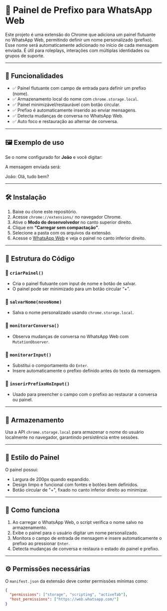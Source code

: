 # 🧩 Painel de Prefixo para WhatsApp Web

Este projeto é uma extensão do Chrome que adiciona um painel flutuante no WhatsApp Web, permitindo definir um nome personalizado (prefixo). Esse nome será automaticamente adicionado no início de cada mensagem enviada. É útil para roleplays, interações com múltiplas identidades ou grupos de suporte.

---

## 📌 Funcionalidades

- ✅ Painel flutuante com campo de entrada para definir um prefixo (nome).
- ✅ Armazenamento local do nome com `chrome.storage.local`.
- ✅ Painel minimizável/restaurável com botão circular.
- ✅ Prefixo é automaticamente inserido ao enviar mensagens.
- ✅ Detecta mudanças de conversa no WhatsApp Web.
- ✅ Auto foco e restauração ao alternar de conversa.

---

## 🖼️ Exemplo de uso

Se o nome configurado for **João** e você digitar:


A mensagem enviada será:

João: Olá, tudo bem?

---

## 🛠️ Instalação

1. Baixe ou clone este repositório.
2. Acesse `chrome://extensions/` no navegador Chrome.
3. Ative o **Modo do desenvolvedor** no canto superior direito.
4. Clique em **"Carregar sem compactação"**.
5. Selecione a pasta com os arquivos da extensão.
6. Acesse o [WhatsApp Web](https://web.whatsapp.com) e veja o painel no canto inferior direito.

---

## 📁 Estrutura do Código

### 🔹 `criarPainel()`

- Cria o painel flutuante com input de nome e botão de salvar.
- O painel pode ser minimizado para um botão circular “+”.

### 🔹 `salvarNome(novoNome)`

- Salva o nome personalizado usando `chrome.storage.local`.

### 🔹 `monitorarConversa()`

- Observa mudanças de conversa no WhatsApp Web com `MutationObserver`.

### 🔹 `monitorarInput()`

- Substitui o comportamento do `Enter`.
- Insere automaticamente o prefixo definido antes do texto da mensagem.

### 🔹 `inserirPrefixoNoInput()`

- Usado para preencher o campo com o prefixo ao restaurar a conversa ou painel.

---

## 💾 Armazenamento

Usa a API `chrome.storage.local` para armazenar o nome do usuário localmente no navegador, garantindo persistência entre sessões.

---

## 🎨 Estilo do Painel

O painel possui:

- Largura de 200px quando expandido.
- Design limpo e funcional com fontes e botões bem definidos.
- Botão circular de "+", fixado no canto inferior direito ao minimizar.

---

## 🚀 Como funciona

1. Ao carregar o WhatsApp Web, o script verifica o nome salvo no armazenamento.
2. Exibe o painel para o usuário digitar um nome personalizado.
3. Monitora o campo de entrada de mensagem e insere automaticamente o prefixo ao pressionar `Enter`.
4. Detecta mudanças de conversa e restaura o estado do painel e prefixo.

---

## ⚙️ Permissões necessárias

O `manifest.json` da extensão deve conter permissões mínimas como:

```json
{
  "permissions": ["storage", "scripting", "activeTab"],
  "host_permissions": ["https://web.whatsapp.com/"]
}
